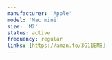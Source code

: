 ```yaml
---
manufacturer: 'Apple'
model: 'Mac mini'
size: 'M2'
status: active
frequency: regular
links: [https://amzn.to/3G11EM8]
---
```

